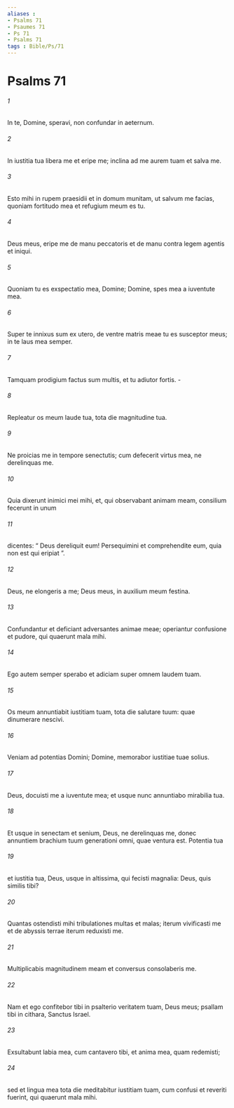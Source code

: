 ```yaml
---
aliases : 
- Psalms 71
- Psaumes 71
- Ps 71
- Psalms 71
tags : Bible/Ps/71
---
```


# Psalms 71

###### 1
In te, Domine, speravi, non confundar in aeternum.
###### 2
In iustitia tua libera me et eripe me; inclina ad me aurem tuam et salva me.
###### 3
Esto mihi in rupem praesidii et in domum munitam, ut salvum me facias, quoniam fortitudo mea et refugium meum es tu.
###### 4
Deus meus, eripe me de manu peccatoris et de manu contra legem agentis et iniqui.
###### 5
Quoniam tu es exspectatio mea, Domine; Domine, spes mea a iuventute mea.
###### 6
Super te innixus sum ex utero, de ventre matris meae tu es susceptor meus; in te laus mea semper.
###### 7
Tamquam prodigium factus sum multis, et tu adiutor fortis. -
###### 8
Repleatur os meum laude tua, tota die magnitudine tua.
###### 9
Ne proicias me in tempore senectutis; cum defecerit virtus mea, ne derelinquas me.
###### 10
Quia dixerunt inimici mei mihi, et, qui observabant animam meam, consilium fecerunt in unum
###### 11
dicentes: “ Deus dereliquit eum! Persequimini et comprehendite eum, quia non est qui eripiat ”.
###### 12
Deus, ne elongeris a me; Deus meus, in auxilium meum festina.
###### 13
Confundantur et deficiant adversantes animae meae; operiantur confusione et pudore, qui quaerunt mala mihi.
###### 14
Ego autem semper sperabo et adiciam super omnem laudem tuam.
###### 15
Os meum annuntiabit iustitiam tuam, tota die salutare tuum: quae dinumerare nescivi.
###### 16
Veniam ad potentias Domini; Domine, memorabor iustitiae tuae solius.
###### 17
Deus, docuisti me a iuventute mea; et usque nunc annuntiabo mirabilia tua.
###### 18
Et usque in senectam et senium, Deus, ne derelinquas me, donec annuntiem brachium tuum generationi omni, quae ventura est. Potentia tua 
###### 19
et iustitia tua, Deus, usque in altissima, qui fecisti magnalia: Deus, quis similis tibi?
###### 20
Quantas ostendisti mihi tribulationes multas et malas; iterum vivificasti me et de abyssis terrae iterum reduxisti me.
###### 21
Multiplicabis magnitudinem meam et conversus consolaberis me.
###### 22
Nam et ego confitebor tibi in psalterio veritatem tuam, Deus meus; psallam tibi in cithara, Sanctus Israel.
###### 23
Exsultabunt labia mea, cum cantavero tibi, et anima mea, quam redemisti;
###### 24
sed et lingua mea tota die meditabitur iustitiam tuam, cum confusi et reveriti fuerint, qui quaerunt mala mihi.
